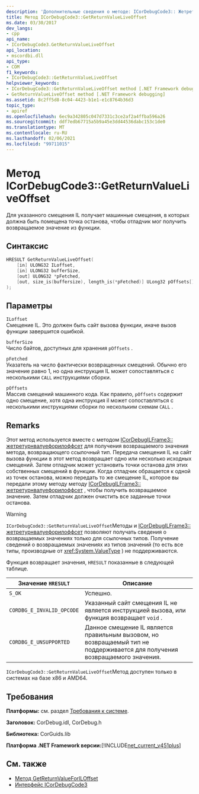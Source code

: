 ```yaml
---
description: 'Дополнительные сведения о методе: ICorDebugCode3:: Жетретурнвалуеливеоффсет'
title: Метод ICorDebugCode3::GetReturnValueLiveOffset
ms.date: 03/30/2017
dev_langs:
- cpp
api_name:
- ICorDebugCode3.GetReturnValueLiveOffset
api_location:
- mscordbi.dll
api_type:
- COM
f1_keywords:
- ICorDebugCode3::GetReturnValueLiveOffset
helpviewer_keywords:
- ICorDebugCode3::GetReturnValueLiveOffset method [.NET Framework debugging]
- GetReturnValueLiveOffset method [.NET Framework debugging]
ms.assetid: 8c2ff5d8-8c04-4423-b1e1-e1c8764b36d3
topic_type:
- apiref
ms.openlocfilehash: 6ec9a342805c047d7331c3ce2af2a4ffba596a26
ms.sourcegitcommit: ddf7edb67715a5b9a45e3dd44536dabc153c1de0
ms.translationtype: MT
ms.contentlocale: ru-RU
ms.lasthandoff: 02/06/2021
ms.locfileid: "99711015"
---
```

# <a name="icordebugcode3getreturnvalueliveoffset-method"></a>Метод ICorDebugCode3::GetReturnValueLiveOffset

Для указанного смещения IL получает машинные смещения, в которых должна быть помещена точка останова, чтобы отладчик мог получить возвращаемое значение из функции.  
  
## <a name="syntax"></a>Синтаксис  
  
```cpp
HRESULT GetReturnValueLiveOffset(  
    [in] ULONG32 ILoffset,  
    [in] ULONG32 bufferSize,
    [out] ULONG32 *pFetched,
    [out, size_is(buffersize), length_is(*pFetched)] ULong32 pOffsets[]  
);  
```  
  
## <a name="parameters"></a>Параметры  

 `ILoffset`  
 Смещение IL. Это должен быть сайт вызова функции, иначе вызов функции завершится ошибкой.  
  
 `bufferSize`  
 Число байтов, доступных для хранения `pOffsets` .  
  
 `pFetched`  
 Указатель на число фактически возвращенных смещений. Обычно его значение равно 1, но одна инструкция IL может сопоставляться с несколькими `CALL` инструкциями сборки.  
  
 `pOffsets`  
 Массив смещений машинного кода. Как правило, `pOffsets` содержит одно смещение, хотя одна инструкция il может сопоставляться с несколькими инструкциями сборки по нескольким схемам `CALL` .  
  
## <a name="remarks"></a>Remarks  

 Этот метод используется вместе с методом [ICorDebugILFrame3:: жетретурнвалуефорилоффсет](icordebugilframe3-getreturnvalueforiloffset-method.md) для получения возвращаемого значения метода, возвращающего ссылочный тип. Передача смещения IL на сайт вызова функции в этот метод возвращает одно или несколько исходных смещений. Затем отладчик может установить точки останова для этих собственных смещений в функции. Когда отладчик обращается к одной из точек останова, можно передать то же смещение IL, которое вы передали этому методу методу [ICorDebugILFrame3:: жетретурнвалуефорилоффсет](icordebugilframe3-getreturnvalueforiloffset-method.md) , чтобы получить возвращаемое значение. Затем отладчик должен очистить все заданные точки останова.  
  
> [!WARNING]
> `ICorDebugCode3::GetReturnValueLiveOffset`Методы и [ICorDebugILFrame3:: жетретурнвалуефорилоффсет](icordebugilframe3-getreturnvalueforiloffset-method.md) позволяют получать сведения о возвращаемых значениях только для ссылочных типов. Получение сведений о возвращаемых значениях из типов значений (то есть все типы, производные от <xref:System.ValueType> ) не поддерживаются.  
  
 Функция возвращает значения, `HRESULT` показанные в следующей таблице.  
  
|Значение `HRESULT`|Описание|  
|---------------------|-----------------|  
|`S_OK`|Успешно.|  
|`CORDBG_E_INVALID_OPCODE`|Указанный сайт смещения IL не является инструкцией вызова, или функция возвращает `void` .|  
|`CORDBG_E_UNSUPPORTED`|Данное смещение IL является правильным вызовом, но возвращаемый тип не поддерживается для получения возвращаемого значения.|  
  
 `ICorDebugCode3::GetReturnValueLiveOffset`Метод доступен только в системах на базе x86 и AMD64.  
  
## <a name="requirements"></a>Требования  

 **Платформы:** см. раздел [Требования к системе](../../get-started/system-requirements.md).  
  
 **Заголовок:** CorDebug.idl, CorDebug.h  
  
 **Библиотека:** CorGuids.lib  
  
 **Платформа .NET Framework версии:**[!INCLUDE[net_current_v451plus](../../../../includes/net-current-v451plus-md.md)]  
  
## <a name="see-also"></a>См. также

- [Метод GetReturnValueForILOffset](icordebugilframe3-getreturnvalueforiloffset-method.md)
- [Интерфейс ICorDebugCode3](icordebugcode3-interface.md)

